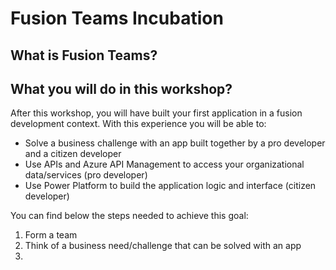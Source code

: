 # Fusion Teams Incubation

## What is Fusion Teams?

## What you will do in this workshop?
After this workshop, you will have built your first application in a fusion development context. With this experience you will be able to:
- Solve a business challenge with an app built together by a pro developer and a citizen developer 
- Use APIs and Azure API Management to access your organizational data/services (pro developer)
- Use Power Platform to build the application logic and interface (citizen developer)

You can find below the steps needed to achieve this goal:

1. Form a team
2. Think of a business need/challenge that can be solved with an app
3.  
